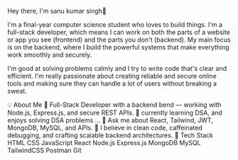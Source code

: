 Hey there, I'm sanu kumar singh👋

I'm a final-year computer science student who loves to build things. I'm a full-stack developer, which means I can work on both the parts of a website or app you see (frontend) and the parts you don't (backend). My main focus is on the backend, where I build the powerful systems that make everything work smoothly and securely.

I'm good at solving problems calmly and I try to write code that's clear and efficient. I'm really passionate about creating reliable and secure online tools and making sure they can handle a lot of users without breaking a sweat.

💡 About Me
🔭 Full-Stack Developer with a backend bend — working with Node.js, Express.js, and secure REST APIs.
🧠 currently learning DSA, and enjoys solving DSA problems ...
💬 Ask me about React, Tailwind, JWT, MongoDB, MySQL, and APIs.
🔄 I believe in clean code, caffeinated debugging, and crafting scalable backend architectures.
🚀 Tech Stack
HTML CSS JavaScript React Node.js Express.js MongoDB MySQL TailwindCSS Postman Git

